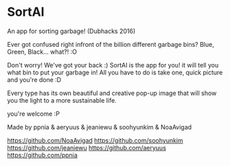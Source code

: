 # SortAI
An app for sorting garbage! (Dubhacks 2016)

Ever got confused right infront of the billion different garbage bins? Blue, Green, Black... what?! :O

Don't worry! We've got your back :)
SortAI is the app for you! it will tell you what bin to put your garbage in! All you have to do is take one, quick picture and you're done :D

Every type has its own beautiful and creative pop-up image that will show you the light to a more sustainable life.

you're welcome :P






Made by ppnia & aeryuus & jeaniewu & soohyunkim & NoaAvigad


https://github.com/NoaAvigad
https://github.com/soohyunkim
https://github.com/jeaniewu
https://github.com/aeryuus
https://github.com/ppnia
